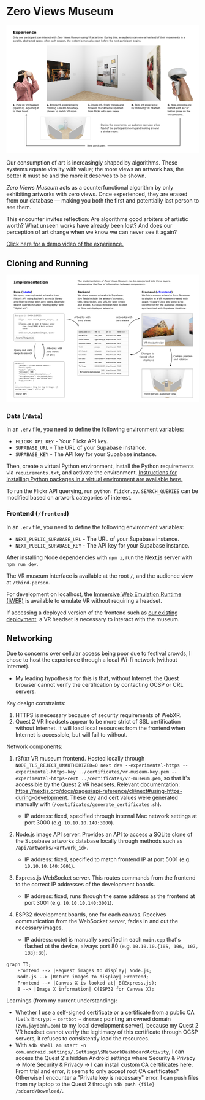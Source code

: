 # Zero Views Museum

![Experience](readme/Experience.png)

Our consumption of art is increasingly shaped by algorithms. These systems equate virality with value; the more views an artwork has, the better it must be and the more it deserves to be shown.

_Zero Views Museum_ acts as a counterfunctional algorithm by only exhibiting artworks with zero views. Once experienced, they are erased from our database — making you both the first and potentially last person to see them.

This encounter invites reflection: Are algorithms good arbiters of artistic worth? What unseen works have already been lost? And does our perception of art change when we know we can never see it again?

[Click here for a demo video of the experience.](https://www.youtube.com/watch?v=OyhZxtvqi-U)

## Cloning and Running

![Implementation](readme/Implementation.png)

### Data (`/data`)

In an `.env` file, you need to define the following environment variables:

- `FLICKR_API_KEY` - Your Flickr API key.
- `SUPABASE_URL` - The URL of your Supabase instance.
- `SUPABASE_KEY` - The API key for your Supabase instance.

Then, create a virtual Python environment, install the Python requirements via `requirements.txt`, and activate the environment. [Instructions for installing Python packages in a virtual environment are available here.](https://packaging.python.org/en/latest/guides/installing-using-pip-and-virtual-environments/)

To run the Flickr API querying, run `python flickr.py`. `SEARCH_QUERIES` can be modified based on artwork categories of interest.

### Frontend (`/frontend`)

In an `.env` file, you need to define the following environment variables:

- `NEXT_PUBLIC_SUPABASE_URL` - The URL of your Supabase instance.
- `NEXT_PUBLIC_SUPABASE_KEY` - The API key for your Supabase instance.

After installing Node dependencies with `npm i`, run the Next.js server with `npm run dev`.

The VR museum interface is available at the root `/`, and the audience view at `/third-person`.

For development on localhost, the [Immersive Web Emulation Runtime (IWER)](https://developers.meta.com/horizon/blog/immersive-web-emulation-runtime-iwer-webxr-meta-quest-developer/) is available to emulate VR without requiring a headset.

If accessing a deployed version of the frontend such as [our existing deployment](https://zero-views-museum.vercel.app/), a VR headset is necessary to interact with the museum.

## Networking

Due to concerns over cellular access being poor due to festival crowds, I chose to host the experience through a local Wi-fi network (without Internet).

- My leading hypothesis for this is that, without Internet, the Quest browser cannot verify the certification by contacting OCSP or CRL servers.

Key design constraints:

1. HTTPS is necessary because of security requirements of WebXR.
2. Quest 2 VR headsets appear to be more strict of SSL certification without Internet. It will load local resources from the frontend when Internet is accessible, but will fail to without.

Network components:

1. r3f/xr VR museum frontend. Hosted locally through `NODE_TLS_REJECT_UNAUTHORIZED=0 next dev --experimental-https --experimental-https-key ../certificates/vr-museum-key.pem --experimental-https-cert ../certificates/vr-museum.pem`, so that it's accessible by the Quest 2 VR headsets. Relevant documentation: https://nextjs.org/docs/pages/api-reference/cli/next#using-https-during-development. These key and cert values were generated manually with (`/certificates/generate_certificates.sh`).

   - IP address: fixed, specified through internal Mac network settings at port 3000 (e.g. `10.10.10.140:3000`).

2. Node.js image API server. Provides an API to access a SQLite clone of the Supabase artworks database locally through methods such as `/api/artworks/<artwork_id>`.

   - IP address: fixed, specified to match frontend IP at port 5001 (e.g. `10.10.10.140:5001`).

3. Express.js WebSocket server. This routes commands from the frontend to the correct IP addresses of the development boards.

   - IP address: fixed, runs through the same address as the frontend at port 3001 (e.g. `10.10.10.140:3001`).

4. ESP32 development boards, one for each canvas. Receives communication from the WebSocket server, fades in and out the necessary images.

   - IP address: octet is manually specified in each `main.cpp` that's flashed ot the device, always port 80 (e.g. `10.10.10.{105, 106, 107, 108}:80`).

```mermaid
graph TD;
    Frontend --> |Request images to display| Node.js;
    Node.js --> |Return images to display| Frontend;
    Frontend --> |Canvas X is looked at| B(Express.js);
    B --> |Image X information| C(ESP32 for Canvas X);
```

Learnings (from my current understanding):

- Whether I use a self-signed certificate or a certificate from a public CA (Let's Encrypt + `certbot` + `dnsmasq` pointing an owned domain (`zvm.jaydenh.com`) to my local development server), because my Quest 2 VR headset cannot verify the legitimacy of this certificate through OCSP servers, it refuses to consistently load the resources.
- With `adb shell am start -n com.android.settings/.Settings\$NetworkDashboardActivity`, I can access the Quest 2's hidden Android settings where Security & Privacy -> More Security & Privacy -> I can install custom CA certificates here. From trial and error, it seems to only accept root CA certificates? Otherwise I encounter a "Private key is necessary" error. I can push files from my laptop to the Quest 2 through `adb push {file} /sdcard/Download/`.
